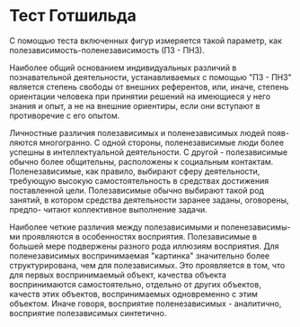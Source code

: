 Тест Готшильда
=============
С помощью теста включенных фигур измеряется такой параметр, как полезависимость-поленезависимость (ПЗ - ПНЗ).

Наиболее общий основанием индивидуальных различий в познавательной деятельности, устанавливаемых с помощью "ПЗ - ПНЗ" является степень свободы от внешних референтов, или, иначе, степень ориентации человека при принятии решений на имеющиеся у него знания и опыт, а не на внешние ориентиры, если они вступают в противоречие с его опытом.

Личностные различия полезависимых и поленезависимых людей появ- ляются многогранно. С одной стороны, поленезависимые люди более успешны в интеллектуальной деятельности. С другой - полезависимые обычно более общительны, расположены к социальным контактам. Поленезависимые, как правило, выбирают сферу деятельности, требующую высокую самостоятельность в средствах достижения поставленной цели. Полезависимые обычно выбирают такой род занятий, в котором средства деятельности заранее заданы, оговорены, предпо- читают коллективное выполнение задачи.

Наиболее четкие различия между полезависимыми и поленезависимы- ми проявляются в особенностях восприятия. Полезависимые в большей мере подвержены разного рода иллюзиям восприятия. Для поленезависимых воспринимаемая "картинка" значительно более структурирована, чем для полезависимых. Это проявляется в том, что для первых воспринимаемый объект, качества объекта воспринимаются самостоятельно, отдельно от других объектов, качеств этих объектов, воспринимаемых одновременно с этим объектом. Иначе говоря, восприятие поленезависимых - аналитично, восприятие полезависимых синтетично.
